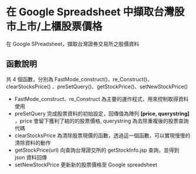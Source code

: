 # 在 Google Spreadsheet 中擷取台灣股市上市/上櫃股票價格

在  Google SPreadsheet，擷取台灣證券交易所之股價資料

## 函數說明

共 4 個函數，分別為 FastMode_construct()、re_Construct()、 clearStocksPrice() 、preSetQuery()、getStockPrice()、setNewStockPrice()

* FastMode_construct、re_Construct 為主要的運作程式，用來控制取得資料使用
* preSetQuery 完成股票資料的初始設定，回傳值為陣列  **[price, querystring]** ，price 會留下獲利了結的的股票價格, querystring 為去除重複後的股票查詢代碼
* clearStocksPrice 為清除股票現價的函數，透過這一個函數，可以實現慢慢的清除資料的動作
* getStockPrice(url) 向查詢台灣證交所的 getStockInfo.jsp 查詢，並得到 json 資料回傳
* setNewStockPrice 更新新的股票價格至 Google spreadsheet

